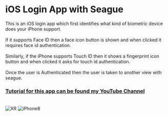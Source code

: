 # iOS Login App with Seague

This is an iOS login app which first identifies what kind of biometric device does your iPhone support.<br /><br />
If it supports Face ID then a face icon button is shown and when clicked it requires face id authentication.<br /><br />
Similarly, if the iPhone supports Touch ID then it shows a fingerprint icon button and when clicked it asks for touch id authentication.<br /><br />
Once the user is Authenticated then the user is taken to another view with seague.

### [Tutorial for this app can be found my YouTube Channel](https://www.youtube.com/watch?v=7uaWybEJYyY&t=1s) <br /><br />

![XR](https://user-images.githubusercontent.com/13806781/54830941-d8a16180-4c8f-11e9-98fb-479f5fcd77ab.gif)             ![iPhone8](https://user-images.githubusercontent.com/13806781/54831031-fa9ae400-4c8f-11e9-94a1-643b8f0787bb.gif)
